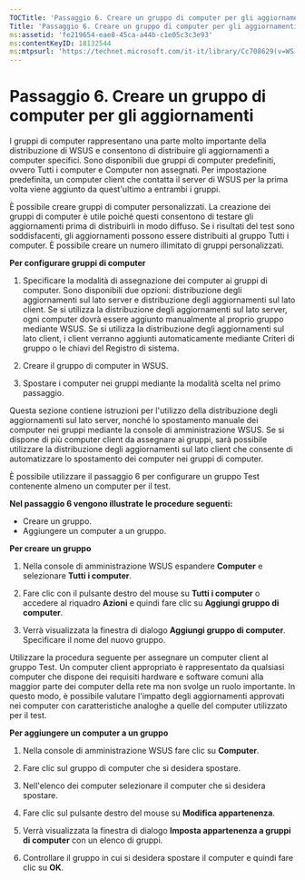 ```yaml
---
TOCTitle: 'Passaggio 6. Creare un gruppo di computer per gli aggiornamenti'
Title: 'Passaggio 6. Creare un gruppo di computer per gli aggiornamenti'
ms:assetid: 'fe219654-eae8-45ca-a44b-c1e05c3c3e93'
ms:contentKeyID: 18132544
ms:mtpsurl: 'https://technet.microsoft.com/it-it/library/Cc708629(v=WS.10)'
---
```


Passaggio 6. Creare un gruppo di computer per gli aggiornamenti
===============================================================

I gruppi di computer rappresentano una parte molto importante della distribuzione di WSUS e consentono di distribuire gli aggiornamenti a computer specifici. Sono disponibili due gruppi di computer predefiniti, ovvero Tutti i computer e Computer non assegnati. Per impostazione predefinita, un computer client che contatta il server di WSUS per la prima volta viene aggiunto da quest'ultimo a entrambi i gruppi.

È possibile creare gruppi di computer personalizzati. La creazione dei gruppi di computer è utile poiché questi consentono di testare gli aggiornamenti prima di distribuirli in modo diffuso. Se i risultati del test sono soddisfacenti, gli aggiornamenti possono essere distribuiti al gruppo Tutti i computer. È possibile creare un numero illimitato di gruppi personalizzati.

**Per configurare gruppi di computer**
1.  Specificare la modalità di assegnazione dei computer ai gruppi di computer. Sono disponibili due opzioni: distribuzione degli aggiornamenti sul lato server e distribuzione degli aggiornamenti sul lato client. Se si utilizza la distribuzione degli aggiornamenti sul lato server, ogni computer dovrà essere aggiunto manualmente al proprio gruppo mediante WSUS. Se si utilizza la distribuzione degli aggiornamenti sul lato client, i client verranno aggiunti automaticamente mediante Criteri di gruppo o le chiavi del Registro di sistema.

2.  Creare il gruppo di computer in WSUS.

3.  Spostare i computer nei gruppi mediante la modalità scelta nel primo passaggio.

Questa sezione contiene istruzioni per l'utilizzo della distribuzione degli aggiornamenti sul lato server, nonché lo spostamento manuale dei computer nei gruppi mediante la console di amministrazione WSUS. Se si dispone di più computer client da assegnare ai gruppi, sarà possibile utilizzare la distribuzione degli aggiornamenti sul lato client che consente di automatizzare lo spostamento dei computer nei gruppi di computer.

È possibile utilizzare il passaggio 6 per configurare un gruppo Test contenente almeno un computer per il test.

**Nel passaggio 6 vengono illustrate le procedure seguenti:**

-   Creare un gruppo.
-   Aggiungere un computer a un gruppo.

**Per creare un gruppo**
1.  Nella console di amministrazione WSUS espandere **Computer** e selezionare **Tutti i computer**.

2.  Fare clic con il pulsante destro del mouse su **Tutti i computer** o accedere al riquadro **Azioni** e quindi fare clic su **Aggiungi gruppo di computer**.

3.  Verrà visualizzata la finestra di dialogo **Aggiungi gruppo di computer**. Specificare il nome del nuovo gruppo.

Utilizzare la procedura seguente per assegnare un computer client al gruppo Test. Un computer client appropriato è rappresentato da qualsiasi computer che dispone dei requisiti hardware e software comuni alla maggior parte dei computer della rete ma non svolge un ruolo importante. In questo modo, è possibile valutare l'impatto degli aggiornamenti approvati nei computer con caratteristiche analoghe a quelle del computer utilizzato per il test.

**Per aggiungere un computer a un gruppo**
1.  Nella console di amministrazione WSUS fare clic su **Computer**.

2.  Fare clic sul gruppo di computer che si desidera spostare.

3.  Nell'elenco dei computer selezionare il computer che si desidera spostare.

4.  Fare clic sul pulsante destro del mouse su **Modifica appartenenza**.

5.  Verrà visualizzata la finestra di dialogo **Imposta appartenenza a gruppi di computer** con un elenco di gruppi.

6.  Controllare il gruppo in cui si desidera spostare il computer e quindi fare clic su **OK**.
